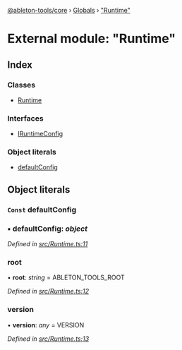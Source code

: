 [@ableton-tools/core](../README.md) › [Globals](../globals.md) › ["Runtime"](_runtime_.md)

# External module: "Runtime"

## Index

### Classes

* [Runtime](../classes/_runtime_.runtime.md)

### Interfaces

* [IRuntimeConfig](../interfaces/_runtime_.iruntimeconfig.md)

### Object literals

* [defaultConfig](_runtime_.md#const-defaultconfig)

## Object literals

### `Const` defaultConfig

### ▪ **defaultConfig**: *object*

*Defined in [src/Runtime.ts:11](https://github.com/janbiasi/ableton-tools/blob/d96cf3a/packages/core/src/Runtime.ts#L11)*

###  root

• **root**: *string* = ABLETON_TOOLS_ROOT

*Defined in [src/Runtime.ts:12](https://github.com/janbiasi/ableton-tools/blob/d96cf3a/packages/core/src/Runtime.ts#L12)*

###  version

• **version**: *any* = VERSION

*Defined in [src/Runtime.ts:13](https://github.com/janbiasi/ableton-tools/blob/d96cf3a/packages/core/src/Runtime.ts#L13)*
